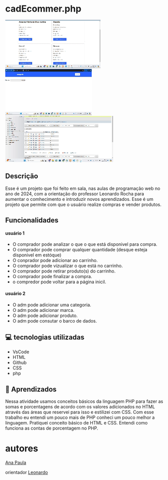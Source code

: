 # cadEcommer.php
![foto](img/Gravação%20de%20Tela%202024-07-24%20091952.gif)
![foto](img/Gravação%20de%20Tela%202024-07-24%20092748.gif)
![foto](img/Gravação%20de%20Tela%202024-07-24%20095407.gif)


 
## Descrição
 
 Esse é um projeto que foi feito em sala, nas aulas de programação web no ano de 2024, com a orientação do professor Leonardo Rocha para aumentar o comhecimento e introduzir novos aprendizados. Esse é um projeto que permite com que o usuário realize  compras e vender produtos.
 
 
 
## Funcionalidades

#### usuário 1 
* O comprador pode analizar o que o que está disponivel para compra.
* O comprador pode comprar qualquer quantidade (desque esteja disponivel em estóque)
* O conprador pode adicionar ao carrinho.
* O comprador pode vizualizar o que está no carrinho.
* O comprador pode retirar produto(s) do carrinho.
* O comprador pode finalizar a compra.
* o compredor pode voltar para a página inicil.

#### usuário 2
* O adm pode  adicionar uma categoria.
* O adm pode adicionar marca.
* O adm pode adicionar produto.
* O adm pode consutar o barco de dados.


 
## 💻 tecnologias utilizadas
 
* VsCode
 * HTML
 * Github
 * CSS
* php

## 📄 Aprendizados
Nessa atividade usamos conceitos básicos da linguagem PHP para fazer as somas e porcentagens de acordo com os valores adicionados no HTML através das áreas que reservei para isso e estilizei com CSS.
  Com esse trabalho eu entendi um pouco mais de PHP conheci um pouco melhor a linguagem.
Pratiquei conceito básico de HTML e CSS.
Entendi como funciona as contas de porcentagem no PHP.
 
 
 
 
# autores
 
[Ana Paula](https://github.com/anapaulacd)
 
orientador [Leonardo](https://github.com/LeonardoRochaMarista)